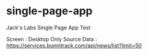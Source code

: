 # single-page-app
Jack's Labs Single Page App Test

Screen : Desktop Only
Source Data : https://services.bumntrack.com/api/news/list?limit=50